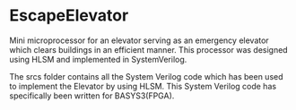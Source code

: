 # EscapeElevator
Mini microprocessor for an elevator serving as an emergency elevator which clears buildings in an efficient manner. This processor was designed using HLSM and implemented in SystemVerilog.

The srcs folder contains all the System Verilog code which has been used to implement the Elevator by using HLSM.
This System Verilog code has specifically been written for BASYS3(FPGA).
